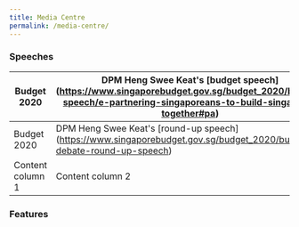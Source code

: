 ```yaml
---
title: Media Centre
permalink: /media-centre/
---
```


### Speeches

Budget 2020 | DPM Heng Swee Keat's [budget speech] (https://www.singaporebudget.gov.sg/budget_2020/budget-speech/e-partnering-singaporeans-to-build-singapore-together#pa) 
------------ | -------------
Budget 2020 | DPM Heng Swee Keat's [round-up  speech] (https://www.singaporebudget.gov.sg/budget_2020/budget-debate-round-up-speech) 
Content column 1 | Content column 2




### Features
